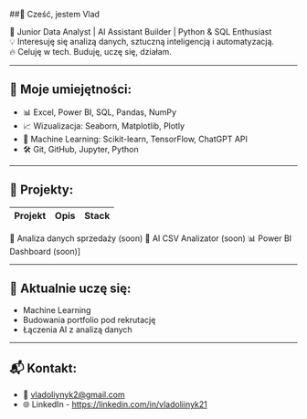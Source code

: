 ##👋  Cześć, jestem Vlad

🎯 Junior Data Analyst | AI Assistant Builder | Python & SQL Enthusiast  
💡 Interesuję się analizą danych, sztuczną inteligencją i automatyzacją.  
🔥 Celuję w tech. Buduję, uczę się, działam.


---


## 💼 Moje umiejętności:
- 📊 Excel, Power BI, SQL, Pandas, NumPy
- 📈 Wizualizacja: Seaborn, Matplotlib, Plotly
- 🤖 Machine Learning: Scikit-learn, TensorFlow, ChatGPT API
- 🛠️ Git, GitHub, Jupyter, Python

---

## 🔧 Projekty:

| Projekt | Opis | Stack |
|--------|------|-------|
 🔎 Analiza danych sprzedaży (soon)
 🤖 AI CSV Analizator (soon)
 📊 Power BI Dashboard (soon)]

---

## 🧠 Aktualnie uczę się:
- Machine Learning
- Budowania portfolio pod rekrutację
- Łączenia AI z analizą danych

---

## 📬 Kontakt:
- 📧 vladoliynyk2@gmail.com
- 🌐 LinkedIn - https://linkedin.com/in/vladoliinyk21
